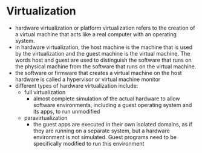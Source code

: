 # Virtualization

- hardware virtualization or platform virtualization refers to the creation of a virtual machine that acts like a real computer with an operating system.
- in hardware virtualization, the host machine is the machine that is used by the virtualization and the guest machine is the virtual machine. The words host and guest are used to distinguish the software that runs on the physical machine from the software that runs on the virtual machine.
- the software or firmware that creates a virtual machine on the host hardware is called a hypervisor or virtual machine monitor
- different types of hardware virtualization include:
  - full virtualization
    - almost complete simulation of the actual hardware to allow software environments, including a guest operating system and its apps, to run unmodified
  - paravirtualization
    - the guest apps are executed in their own isolated domains, as if they are running on a separate system, but a hardware environment is not simulated. Guest programs need to be specifically modified to run this environment